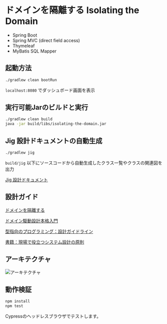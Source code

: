 # ドメインを隔離する Isolating the Domain
- Spring Boot
- Spring MVC (direct field access)
- Thymeleaf
- MyBatis SQL Mapper

## 起動方法

```sh
./gradlew clean bootRun
```

```localhost:8080``` でダッシュボード画面を表示

## 実行可能Jarのビルドと実行

```sh
./gradlew clean build
java -jar build/libs/isolating-the-domain.jar
```

## Jig 設計ドキュメントの自動生成

```sh
./gradlew jig
```

```build/jig``` 以下にソースコードから自動生成したクラス一覧やクラスの関連図を出力

[Jig 設計ドキュメント](https://github.com/dddjava/Jig)

## 設計ガイド

[ドメインを隔離する](https://github.com/system-sekkei/isolating-the-domain/wiki)

[ドメイン駆動設計本格入門](https://www.slideshare.net/masuda220/ss-137608652)

[型指向のプログラミング：設計ガイドライン](https://github.com/masuda220/business-logic-patterns/wiki/%E8%A8%AD%E8%A8%88%E3%82%AC%E3%82%A4%E3%83%89%E3%83%A9%E3%82%A4%E3%83%B3)

[書籍：現場で役立つシステム設計の原則](https://gihyo.jp/book/2017/978-4-7741-9087-7)

## アーキテクチャ

![アーキテクチャ](architecture.png)

## 動作検証

```sh
npm install
npm test
```

Cypressのヘッドレスブラウザでテストします。

